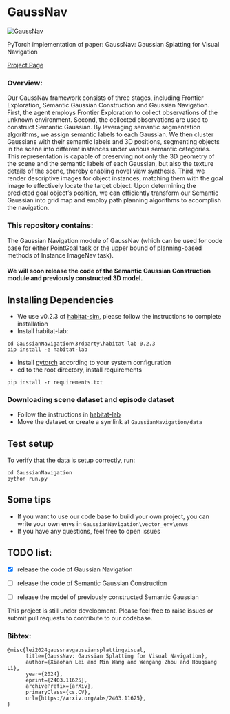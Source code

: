 # GaussNav

[![GaussNav](https://img.youtube.com/vi/FaNMKMDKrkA/maxresdefault.jpg)](https://youtu.be/FaNMKMDKrkA)

PyTorch implementation of paper: GaussNav: Gaussian Splatting for Visual Navigation

[Project Page](https://xiaohanlei.github.io/projects/GaussNav/)<br />

### Overview:

Our GaussNav framework consists of three stages, including Frontier Exploration, Semantic Gaussian Construction and Gaussian Navigation. First, the agent employs Frontier Exploration to collect observations of the unknown environment. Second, the collected observations are used to construct Semantic Gaussian. By leveraging semantic segmentation algorithms, we assign semantic labels to each Gaussian. We then cluster Gaussians with their semantic labels and 3D positions, segmenting objects in the scene into different instances under various semantic categories. This representation is capable of preserving not only the 3D geometry of the scene and the semantic labels of each Gaussian, but also the texture details of the scene, thereby enabling novel view synthesis. Third, we render descriptive images for object instances, matching them with the goal image to effectively locate the target object. Upon determining the predicted goal object’s position, we can efficiently transform our Semantic Gaussian into grid map and employ path planning algorithms to accomplish the navigation.

### This repository contains:

The Gaussian Navigation module of GaussNav (which can be used for code base for either PointGoal task or the upper bound of planning-based methods of Instance ImageNav task).
#### We will soon release the code of the Semantic Gaussian Construction module and previously constructed 3D model.

## Installing Dependencies
- We use v0.2.3 of [habitat-sim](https://github.com/facebookresearch/habitat-sim), please follow the instructions to complete installation
- Install habitat-lab:
```
cd GaussianNavigation\3rdparty\habitat-lab-0.2.3
pip install -e habitat-lab
```
- Install [pytorch](https://pytorch.org/) according to your system configuration
- cd to the root directory, install requirements
```
pip install -r requirements.txt
```

### Downloading scene dataset and episode dataset
- Follow the instructions in [habitat-lab](https://github.com/facebookresearch/habitat-lab/blob/main/DATASETS.md)
- Move the dataset or create a symlink at `GaussianNavigation/data`

## Test setup
To verify that the data is setup correctly, run:
```
cd GaussianNavigation
python run.py
```

## Some tips
- If you want to use our code base to build your own project, you can write your own envs in `GaussianNavigation\vector_env\envs`
- If you have any questions, feel free to open issues




## TODO list:
- [x] release the code of Gaussian Navigation
- [ ] release the code of Semantic Gaussian Construction
- [ ] release the model of previously constructed Semantic Gaussian


This project is still under development. Please feel free to raise issues or submit pull requests to contribute to our codebase.

### Bibtex:
```
@misc{lei2024gaussnavgaussiansplattingvisual,
      title={GaussNav: Gaussian Splatting for Visual Navigation}, 
      author={Xiaohan Lei and Min Wang and Wengang Zhou and Houqiang Li},
      year={2024},
      eprint={2403.11625},
      archivePrefix={arXiv},
      primaryClass={cs.CV},
      url={https://arxiv.org/abs/2403.11625}, 
}
```
